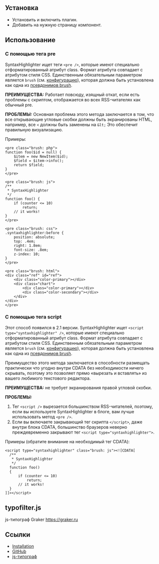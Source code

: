 
## Установка

* Установить и включить плагин.
* Добавить на нужную страницу компонент.

## Использование

### С помощью тега pre

SyntaxHighlighter  ищет теги `<pre />`, которые имеют специально отформатированный атрибут class. Формат атрибута совпадает с атрибутом стиля CSS. Единственным обязательным параметром является `brush` (см. [конфигурацию](http://alexgorbatchev.com/SyntaxHighlighter/manual/configuration/)), которая должна быть установлена как одна из [псевдонимов brush](http://alexgorbatchev.com/SyntaxHighlighter/manual/brushes/).

**ПРЕИМУЩЕСТВА:** Работает повсюду, изящный откат, если есть проблемы с скриптом, отображается во всех RSS-читателях как обычный pre.

**ПРОБЛЕМЫ:** Основная проблема этого метода заключается в том, что все открывающие угловые скобки должны быть экранированы HTML, например, все `<` должны быть заменены на `&lt;` Это обеспечит правильную визуализацию.

Примеры:

```
<pre class="brush: php">
function foo($id = null) {
    $item = new NewItem($id);
    $field = $item->info();
    return $field;
}
</pre>

<pre class="brush: js">
/**
 * SyntaxHighlighter
 */
function foo() {
    if (counter <= 10)
        return;
    // it works!
}
</pre>

<pre class="brush: css">
.syntaxhighlighter:before {
    position: absolute;
    top: .4em;
    right: 1.8em;
    font-size: .8em;
    z-index: 10;
}
</pre>

<pre class="brush: html">
<div class="ref" id="ref">
    <div class="color-primary"></div>
    <div class="chart">
        <div class="color-primary"></div>
        <div class="color-secondary"></div>
    </div>
</div>
</pre>
```

### С помощью тега script

Этот способ появился в 2.1 версии. SyntaxHighlighter ищет `<script type="syntaxhighlighter" />`, которые имеют специально отформатированный атрибут class. Формат атрибута совпадает с атрибутом стиля CSS. Единственным обязательным параметром является `brush` (см. [конфигурацию](http://alexgorbatchev.com/SyntaxHighlighter/manual/configuration/)), которая должна быть установлена как одна из [псевдонимов brush](http://alexgorbatchev.com/SyntaxHighlighter/manual/brushes.html).

Преимущество этого метода заключается в способности размещать практически что угодно внутри CDATA без необходимости ничего скрывать, поэтому это позволяет прямо «вырезать и вставлять» из вашего любимого текстового редактора.

**ПРЕИМУЩЕСТВА:** не требует экранирования правой угловой скобки.

**ПРОБЛЕМЫ:**
1. Тег `<script />` вырезается большинством RSS-читателей, поэтому, если вы используете SyntaxHighlighter в блоге, вам лучше использовать метод `<pre />`.
2. Если вы включаете закрывающий тег скрипта `</script>`, даже внутри блока CDATA, большинство браузеров неверно преждевременно закрывают тег `<script type="syntaxhighlighter">`.

Примеры (обратите внимание на необходимый тег CDATA):

```
<script type="syntaxhighlighter" class="brush: js"><![CDATA[
  /**
   * SyntaxHighlighter
   */
  function foo()
  {
      if (counter <= 10)
          return;
      // it works!
  }
]]></script>
```

## typofilter.js

js-типограф
Graker https://graker.ru


## Ссылки
* [Installation](http://alexgobatchev.com/SyntaxHighlighter/manual/installation.html)
* [GitHub](https://github.com/syntaxhighlighter/syntaxhighlighter)
* [js-типограф](https://github.com/graker/typofilter.js)
